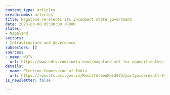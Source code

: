 ```yaml
---
content_type: articles
breadcrumbs: articles
title: Nagaland re-elects its incumbent state government
date: 2023-03-08 05:00:00 +0000
states:
- Nagaland
sectors:
- Infrastructure and Governance
subsectors: []
sources:
- name: NDTV
  url: https://www.ndtv.com/india-news/nagaland-set-for-oppositionless-government-all-parties-back-bjp-alliance-3837525
details:
- name: Election Commission of India
  url: https://results.eci.gov.in/ResultAcGenMar2023/partywiseresult-S17.htm?st=S17
is_newsletter: false

---
```

